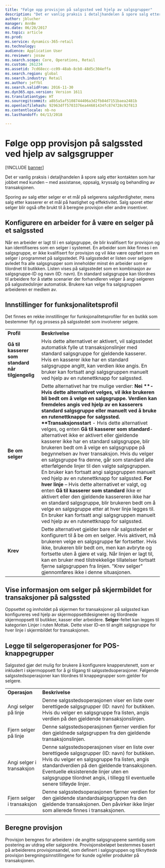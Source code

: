 ```yaml
---
title: "Følge opp provisjon på salgssted ved hjelp av salgsgrupper"
description: "Det er vanlig praksis i detaljhandelen å spore salg etter kontakten som har jobbet med kunden – med assistanse, oppsalg, kryssalg og behandling av transaksjonen."
author: jblucher
manager: AnnBe
ms.date: 06/20/2017
ms.topic: article
ms.prod: 
ms.service: dynamics-365-retail
ms.technology: 
audience: Application User
ms.reviewer: josaw
ms.search.scope: Core, Operations, Retail
ms.custom: 261234
ms.assetid: 7cd68ecc-cc09-48ab-8cb8-48d5c304effa
ms.search.region: global
ms.search.industry: Retail
ms.author: jeffbl
ms.search.validFrom: 2016-11-30
ms.dyn365.ops.version: Version 1611
ms.translationtype: HT
ms.sourcegitcommit: a8b5a5af5108744406a3d2fb84d7151baea2481b
ms.openlocfilehash: 92963dff5703376ea44601434fc874728c92f813
ms.contentlocale: nb-no
ms.lasthandoff: 04/13/2018

---
```


# <a name="track-commissions-in-pos-using-sales-groups"></a>Følge opp provisjon på salgssted ved hjelp av salgsgrupper

[!INCLUDE [banner](includes/banner.md)]

Det er vanlig praksis i detaljhandelen å spore salg etter kontakten som har jobbet med kunden – med assistanse, oppsalg, kryssalg og behandling av transaksjonen.

Sporing av salg etter selger er et mål på selgerens salgsferdigheter, mens salg etter kasserer er et mål på hastighet og effektivitet. Salg sporet etter selger blir også ofte brukt til å beregne provisjon eller andre insentiver.

## <a name="configuring-a-worker-to-be-a-sales-representative-in-pos"></a>Konfigurere en arbeider for å være en selger på et salgssted
Når en arbeider er lagt til i en salgsgruppe, de blir kvalifisert for provisjon og kan identifiseres som en selger i systemet. En arbeider som ikke finnes i en salgsgruppe, er ikke kvalifisert for provisjon og vil ikke være oppført som en selger i programmet på salgsstedet. På salgsstedet er listen over selgere avledet fra alle salgsgrupper som inneholder minst én arbeider som er tilordnet til butikken. Listen vises på salgsstedet som en kombinasjon av salgsgruppe-ID og navn (ID: navn). En standard salgsgruppe kan tilordnes til arbeidere for å støtte scenarier der forhandleren velger å angi selgeren på salgsstedslinjer automatisk. Brukere kan velge fra salgsgruppen arbeideren er medlem av.

## <a name="functionality-profile-settings"></a>Innstillinger for funksjonalitetsprofil
Det finnes en rekke innstillinger for funksjonalitetsprofiler for en butikk som bestemmer flyt og prosess på salgsstedet som involverer selgere.


|                                                    |                                                                                                                                                                                                                                                                                                                                                                                                                                                                                                                                                                                                                                                                                                                                                                                                                                                                                                                                                                                                                                                                                                             |
|----------------------------------------------------|-------------------------------------------------------------------------------------------------------------------------------------------------------------------------------------------------------------------------------------------------------------------------------------------------------------------------------------------------------------------------------------------------------------------------------------------------------------------------------------------------------------------------------------------------------------------------------------------------------------------------------------------------------------------------------------------------------------------------------------------------------------------------------------------------------------------------------------------------------------------------------------------------------------------------------------------------------------------------------------------------------------------------------------------------------------------------------------------------------------|
|              <strong>Profil</strong>              |                                                                                                                                                                                                                                                                                                                                                                                                                                                                                                                                        <strong>Beskrivelse</strong>                                                                                                                                                                                                                                                                                                                                                                                                                                                                                                                                         |
| <strong>Gå til kasserer som standard når tilgjengelig</strong> |                                                                                                                                                                                                                                                                                                                                                                                                     Hvis dette alternativet er aktivert, vil salgsstedet automatisk fylle ut transaksjonslinjer med standard salgsgruppe for gjeldende kasserer. Hvis en kasserer ikke har en standard salgsgruppe angitt, kan verdien ikke angis. En bruker kan fortsatt angi salgsgruppen manuelt ved hjelp av en rutenettknapp for salgssted.                                                                                                                                                                                                                                                                                                                                                                                                      |
|  <strong>Be om selger</strong>  | Dette alternativet har tre mulige verdier: <strong>Nei **- Hvis dette alternativet velges, vil ikke brukeren bli bedt om å velge en salgsgruppe. Verdien kan fremdeles angis ved hjelp av en kasserers standard salgsgruppe eller manuelt ved å bruke en rutenettknappe for salgssted. **Transaksjonsstart</strong> - Hvis dette alternativet velges, og enten <strong>Gå til kasserer som standard</strong>-alternativet ikke er aktivert eller gjeldende kasserer ikke har en standard salgsgruppe, blir brukeren bedt om å velge en salgsgruppe på begynnelsen av hver transaksjon. Hvis du velger en salgsgruppe fra denne, går som standard alle etterfølgende linjer til den valgte salgsgruppen. En bruker kan fortsatt angi salgsgruppen manuelt ved hjelp av en rutenettknapp for salgssted. <strong>For hver linje</strong> – Hvis dette alternativet er valgt, og enten <strong>Gå til kasserer som standard</strong> ikke er aktivert eller den gjeldende kassereren ikke har en standard salgsgruppe, blir brukeren bedt om å velge en salgsgruppe etter at hver linje legges til. En bruker kan fortsatt angi salgsgruppen manuelt ved hjelp av en rutenettknapp for salgssted. |
|              <strong>Krev</strong>              |                                                                                                                                                                                                                                                                                                                         Dette alternativet gjelder bare når salgsstedet er konfigurert til å be om en selger. Hvis aktivert, må brukeren velge en salgsgruppe før fortsetter. Hvis ikke, brukeren blir bedt om, men kan avbryte og fortsette uten å gjøre et valg. Når linjen er lagt til, kan en bruker med tilstrekkelige tillatelser fortsatt fjerne salgsgruppen fra linjen. "Krev selger" gjennomføres ikke i denne situasjonen.                                                                                                                                                                                                                                                                                                                          |

## <a name="displaying-the-sales-representative-information-on-the-pos-transactions-screen"></a>Vise informasjon om selger på skjermbildet for transaksjoner på salgssted
Oppsettet og innholdet på skjermen for transaksjoner på salgssted kan konfigureres ved hjelp av skjermoppsettdesigneren og tilordnede skjermoppsett til butikker, kasser eller arbeidere. **Selger**-feltet kan legges til kategorien Linjer i ruten Mottak.  Dette viser ID-en til angitt salgsgruppe for hver linje i skjermbildet for transaksjonen.

## <a name="adding-sales-representative-operations-to-pos-button-grids"></a>Legge til selgeroperasjoner for POS-knappegrupper
Salgssted gjør det mulig for brukere å konfigurere knapperutenett, som er inkludert i skjermoppsett for å gi tilgang til salgsstedsoperasjoner. Følgende salgsstedsoperasjoner kan tilordnes til knappegrupper som gjelder for selgere.

|                                           |                                                                                                                                                                                                                                                                                              |
|-------------------------------------------|----------------------------------------------------------------------------------------------------------------------------------------------------------------------------------------------------------------------------------------------------------------------------------------------|
| **Operasjon**                             | **Beskrivelse**                                                                                                                                                                                                                                                                              |
| Angi selger på linje          | Denne salgsstedsoperasjonen viser en liste over berettigede salgsgrupper (ID: navn) for butikken. Hvis du velger en salgsgruppe fra listen, angis verdien på den gjeldende transaksjonslinjen.                                                                                                            |
| Fjern selger på linje        | Denne salgsstedsoperasjonen fjerner verdien for den gjeldnede salgsgruppen fra den gjeldende transaksjonslinjen.                                                                                                                                                                                                  |
| Angi selger i transaksjon   | Denne salgsstedsoperasjonen viser en liste over berettigede salgsgrupper (ID: navn) for butikken. Hvis du velger en salgsgruppe fra listen, angis standardverdien på den gjeldende transaksjonen. Eventuelle eksisterende linjer uten en salgsgruppe tilordnet angis, i tillegg til eventuelle senere tilføyde linjer. |
| Fjern selger i transaksjon | Denne salgsstedsoperasjonen fjerner verdien for den gjeldende standardsalgsgruppen fra den gjeldende transaksjonen. Den påvirker ikke linjer som allerede finnes i transaksjonen.                                                                                                                             |

## <a name="calculating-commissions"></a>Beregne provisjon
Provisjon beregnes for arbeidere i de angitte salgsgruppene samtidig som postering av utdrag eller salgsordre. Provisjonsbeløpet bestemmes basert på arbeiderens provisjonsandel, som definert i salgsgruppen og tilknyttede provisjon beregningsinnstillingene for kunde og/eller produkter på transaksjonen.




